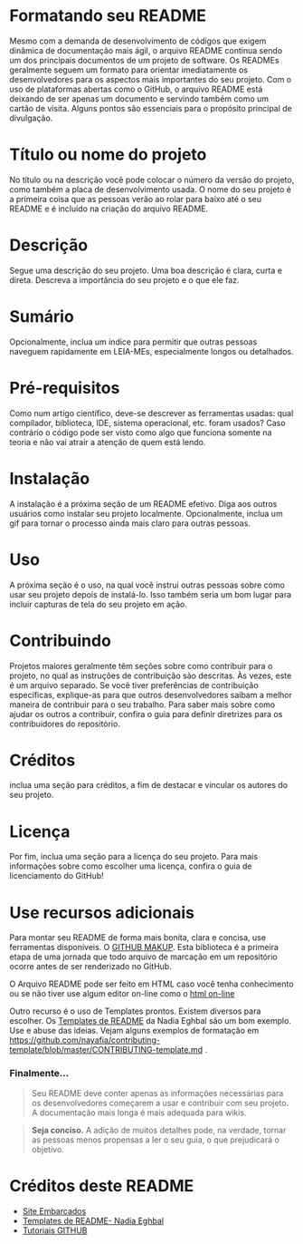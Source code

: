 # Formatando seu README

Mesmo com a demanda de desenvolvimento de códigos que exigem dinâmica de documentação mais ágil, o arquivo README continua sendo um dos principais documentos de um projeto de software. Os READMEs geralmente seguem um formato para orientar imediatamente os desenvolvedores para os aspectos mais importantes do seu projeto. 
Com o uso de plataformas abertas como o GitHub, o arquivo README está deixando de ser apenas um documento e servindo também como um cartão de visita. Alguns pontos são essenciais para o propósito principal de divulgação.

# Título ou nome do projeto

No título ou na descrição você pode colocar o número da versão do projeto, como também a placa de desenvolvimento usada. O nome do seu projeto é a primeira coisa que as pessoas verão ao rolar para baixo até o seu README e é incluído na criação do arquivo README.

# Descrição

Segue uma descrição do seu projeto. Uma boa descrição é clara, curta e direta. Descreva a importância do seu projeto e o que ele faz.

# Sumário 

Opcionalmente, inclua um índice para permitir que outras pessoas naveguem rapidamente em LEIA-MEs, especialmente longos ou detalhados.

# Pré-requisitos

Como num artigo científico, deve-se descrever as ferramentas usadas: qual compilador, biblioteca, IDE, sistema operacional, etc. foram usados? Caso contrário o código pode ser visto como algo que funciona somente na teoria e não vai atrair a atenção de quem está lendo.

# Instalação

A instalação é a próxima seção de um README efetivo. Diga aos outros usuários como instalar seu projeto localmente. Opcionalmente, inclua um gif para tornar o processo ainda mais claro para outras pessoas.

# Uso

A próxima seção é o uso, na qual você instrui outras pessoas sobre como usar seu projeto depois de instalá-lo. Isso também seria um bom lugar para incluir capturas de tela do seu projeto em ação.

# Contribuindo

Projetos maiores geralmente têm seções sobre como contribuir para o projeto, no qual as instruções de contribuição são descritas. Às vezes, este é um arquivo separado. Se você tiver preferências de contribuição específicas, explique-as para que outros desenvolvedores saibam a melhor maneira de contribuir para o seu trabalho. Para saber mais sobre como ajudar os outros a contribuir, confira o guia para definir diretrizes para os contribuidores do repositório.

# Créditos

inclua uma seção para créditos, a fim de destacar e vincular os autores do seu projeto.

# Licença

Por fim, inclua uma seção para a licença do seu projeto. Para mais informações sobre como escolher uma licença, confira o guia de licenciamento do GitHub!

# Use recursos adicionais

Para montar seu README de forma mais bonita, clara e concisa, use ferramentas disponíveis. O [GITHUB MAKUP]( https://github.com/github/markup#github-markup). Esta biblioteca é a primeira etapa de uma jornada que todo arquivo de marcação em um repositório ocorre antes de ser renderizado no GitHub.

O Arquivo README pode ser feito em HTML caso você tenha conhecimento ou se não tiver use algum editor on-line como o [html on-line](https://html-online.com/editor/)

Outro recurso é o uso de Templates prontos. Existem diversos para escolher. Os [Templates de README](https://github.com/nayafia/contributing-template) da Nadia Eghbal são um bom exemplo. Use e abuse das ideias. Vejam alguns exemplos de formatação em https://github.com/nayafia/contributing-template/blob/master/CONTRIBUTING-template.md .

### Finalmente...

>Seu README deve conter apenas as informações necessárias para os desenvolvedores começarem a usar e contribuir com seu projeto. A documentação mais longa é mais adequada para wikis.

>**Seja conciso.** A adição de muitos detalhes pode, na verdade, tornar as pessoas menos propensas a ler o seu guia, o que prejudicará o objetivo.

# Créditos deste README

* [Site Embarcados](https://www.embarcados.com.br/o-que-escrever-num-readme/)
* [Templates de README- Nadia Eghbal](https://github.com/nayafia/contributing-template)
* [Tutoriais GITHUB](https://guides.github.com/features/wikis/)

